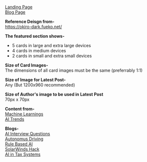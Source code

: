 [Landing Page](https://kshitiz1403.github.io/Websites/AI-Club-Website/src/index.html)</br>
[Blog Page](https://kshitiz1403.github.io/Websites/AI-Club-Website/src/blog-1.html)<br/>

**Reference Deisgn from-**<br/>
https://okiro-dark.fueko.net/

**The featured section shows-**
* 5 cards in large and extra large devices 
* 4 cards in medium devices
* 2 cards in small and extra small devices

**Size of Card Images-**<br/>
The dimensions of all card images must be the same (preferrably 1:1)

**Size of Image for Latest Post-**<br/>
Any (But 1200x960 recommended)

**Size of Author's image to be used in Latest Post**<br/>
70px x 70px


**Content from-**<br/>
[Machine Learnings](https://machinelearnings.co/)</br>
[AI Trends](https://aitrends.com/)</br>


**Blogs-**<br/>
[AI Interview Questions](https://www.aitrends.com/workforce/top-ai-job-interview-questions-aim-to-connect-theory-to-practice/)</br>
[Autonomus Driving](https://www.aitrends.com/ai-insider/essential-rules-for-autonomous-robots-to-drive-a-conventional-car/)</br>
[Rule Based AI](https://www.aitrends.com/software-development-2/rule-based-ai-vs-machine-learning-for-development-which-is-best/)<br/>
[SolarWinds Hack](https://www.aitrends.com/security/solarwinds-hack-likely-assisted-by-ai-suggests-microsofts-smith/)<br/>
[AI in Tax Systems](https://www.aitrends.com/ai-in-government/ai-applied-to-tax-systems-can-help-discover-shelters-support-equality/)
